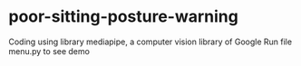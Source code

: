 # poor-sitting-posture-warning
Coding using library mediapipe, a computer vision library of Google
Run file menu.py to see demo
